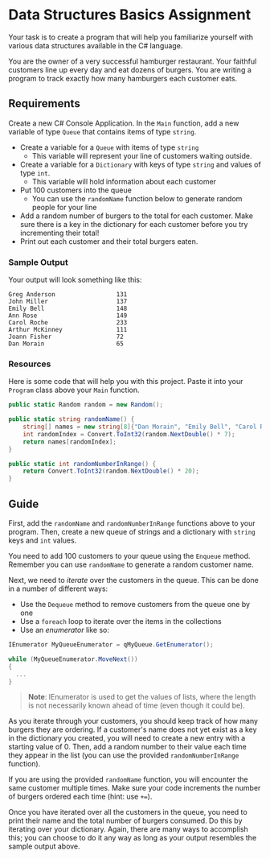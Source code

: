 # Data Structures Basics Assignment

Your task is to create a program that will help you familiarize yourself with various data structures available in the C# language.

You are the owner of a very successful hamburger restaurant. Your faithful customers line up every day and eat dozens of burgers. You are writing a program to track exactly how many hamburgers each customer eats.


## Requirements

Create a new C# Console Application. In the `Main` function, add a new variable of type `Queue` that contains items of type `string`.


* Create a variable for a `Queue` with items of type `string`
  - This variable will represent your line of customers waiting outside.
* Create a variable for a `Dictionary` with keys of type `string` and values of type `int`.
  - This variable will hold information about each customer
* Put 100 customers into the queue
  - You can use the `randomName` function below to generate random people for your line
* Add a random number of burgers to the total for each customer. Make sure there is a key in the dictionary for each customer before you try incrementing their total!
* Print out each customer and their total burgers eaten.


### Sample Output

Your output will look something like this:

```
Greg Anderson                 131
John Miller                   137
Emily Bell                    148
Ann Rose                      149
Carol Roche                   233
Arthur McKinney               111
Joann Fisher                  72
Dan Morain                    65
```


### Resources

Here is some code that will help you with this project. Paste it into your `Program` class above your `Main` function.

```csharp
public static Random random = new Random();

public static string randomName() {
    string[] names = new string[8]{"Dan Morain", "Emily Bell", "Carol Roche", "Ann Rose", "John Miller", "Greg Anderson", "Arthur McKinney", "Joann Fisher"};
    int randomIndex = Convert.ToInt32(random.NextDouble() * 7);
    return names[randomIndex];
}

public static int randomNumberInRange() {
    return Convert.ToInt32(random.NextDouble() * 20);
}
```


## Guide

First, add the `randomName` and `randomNumberInRange` functions above to your program. Then, create a new queue of strings and a dictionary with `string` keys and `int` values.

You need to add 100 customers to your queue using the `Enqueue` method. Remember you can use `randomName` to generate a random customer name.

Next, we need to _iterate_ over the customers in the queue. This can be done in a number of different ways:

* Use the `Dequeue` method to remove customers from the queue one by one
* Use a `foreach` loop to iterate over the items in the collections
* Use an _enumerator_ like so:

```csharp
IEnumerator MyQueueEnumerator = qMyQueue.GetEnumerator();

while (MyQueueEnumerator.MoveNext())
{
  ...
}
```

> **Note**: IEnumerator is used to get the values of lists, where the length is not necessarily known ahead of time (even though it could be).

As you iterate through your customers, you should keep track of how many burgers they are ordering. If a customer's name does not yet exist as a key in the dictionary you created, you will need to create a new entry with a starting value of 0. Then, add a random number to their value each time they appear in the list (you can use the provided `randomNumberInRange` function).

If you are using the provided `randomName` function, you will encounter the same customer multiple times. Make sure your code increments the number of burgers ordered each time (hint: use `+=`).

Once you have iterated over all the customers in the queue, you need to print their name and the total number of burgers consumed. Do this by iterating over your dictionary. Again, there are many ways to accomplish this; you can choose to do it any way as long as your output resembles the sample output above.
